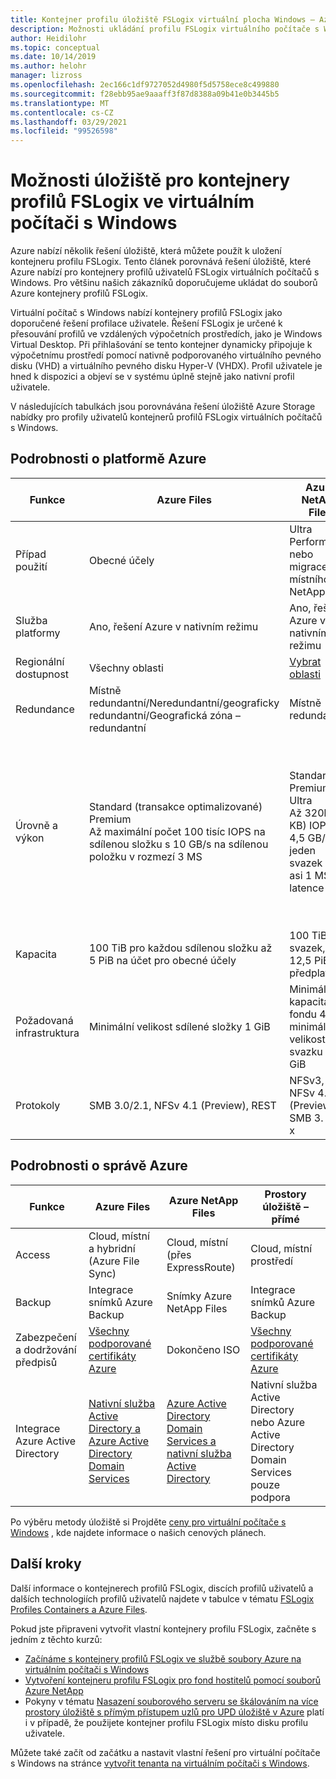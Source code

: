 ```yaml
---
title: Kontejner profilu úložiště FSLogix virtuální plocha Windows – Azure
description: Možnosti ukládání profilu FSLogix virtuálního počítače s Windows na Azure Storage.
author: Heidilohr
ms.topic: conceptual
ms.date: 10/14/2019
ms.author: helohr
manager: lizross
ms.openlocfilehash: 2ec166c1df9727052d4980f5d5758ece8c499880
ms.sourcegitcommit: f28ebb95ae9aaaff3f87d8388a09b41e0b3445b5
ms.translationtype: MT
ms.contentlocale: cs-CZ
ms.lasthandoff: 03/29/2021
ms.locfileid: "99526598"
---
```

# <a name="storage-options-for-fslogix-profile-containers-in-windows-virtual-desktop"></a>Možnosti úložiště pro kontejnery profilů FSLogix ve virtuálním počítači s Windows

Azure nabízí několik řešení úložiště, která můžete použít k uložení kontejneru profilu FSLogix. Tento článek porovnává řešení úložiště, které Azure nabízí pro kontejnery profilů uživatelů FSLogix virtuálních počítačů s Windows. Pro většinu našich zákazníků doporučujeme ukládat do souborů Azure kontejnery profilů FSLogix.

Virtuální počítač s Windows nabízí kontejnery profilů FSLogix jako doporučené řešení profilace uživatele. Řešení FSLogix je určené k přesouvání profilů ve vzdálených výpočetních prostředích, jako je Windows Virtual Desktop. Při přihlašování se tento kontejner dynamicky připojuje k výpočetnímu prostředí pomocí nativně podporovaného virtuálního pevného disku (VHD) a virtuálního pevného disku Hyper-V (VHDX). Profil uživatele je hned k dispozici a objeví se v systému úplně stejně jako nativní profil uživatele.

V následujících tabulkách jsou porovnávána řešení úložiště Azure Storage nabídky pro profily uživatelů kontejnerů profilů FSLogix virtuálních počítačů s Windows.

## <a name="azure-platform-details"></a>Podrobnosti o platformě Azure

|Funkce|Azure Files|Azure NetApp Files|Prostory úložiště – přímé|
|--------|-----------|------------------|---------------------|
|Případ použití|Obecné účely|Ultra Performance nebo migrace z místního NetAppu|Různé platformy|
|Služba platformy|Ano, řešení Azure v nativním režimu|Ano, řešení Azure v nativním režimu|Ne, samostatně spravovaná|
|Regionální dostupnost|Všechny oblasti|[Vybrat oblasti](https://azure.microsoft.com/global-infrastructure/services/?products=netapp&regions=all)|Všechny oblasti|
|Redundance|Místně redundantní/Neredundantní/geograficky redundantní/Geografická zóna – redundantní|Místně redundantní|Místně redundantní/zóna – redundantní/geograficky redundantní|
|Úrovně a výkon| Standard (transakce optimalizované)<br>Premium<br>Až maximální počet 100 tisíc IOPS na sdílenou složku s 10 GB/s na sdílenou položku v rozmezí 3 MS|Standard<br>Premium<br>Ultra<br>Až 320k (16 KB) IOPS s 4,5 GB/s na jeden svazek při asi 1 MS latence|HDD úrovně Standard: omezení až 500 vstupně-výstupních operací za sekundu na disk<br>SSD úrovně Standard: omezení až 4k IOPS na disk<br>SSD úrovně Premium: omezení až 20 tisíc IOPS na disk<br>Pro Prostory úložiště s přímým přístupem doporučujeme použít prémiové disky.|
|Kapacita|100 TiB pro každou sdílenou složku až 5 PiB na účet pro obecné účely |100 TiB na svazek, až 12,5 PiB na předplatné|Maximální 32 TiB na disk|
|Požadovaná infrastruktura|Minimální velikost sdílené složky 1 GiB|Minimální kapacita fondu 4 TiB, minimální velikost svazku 100 GiB|Dva virtuální počítače v Azure IaaS (+ disk s kopií cloudu) nebo minimálně tři virtuální počítače bez a s náklady na disky|
|Protokoly|SMB 3.0/2.1, NFSv 4.1 (Preview), REST|NFSv3, NFSv 4.1 (Preview), SMB 3. x/2. x|NFSv3, NFSv 4.1, SMB 3,1|

## <a name="azure-management-details"></a>Podrobnosti o správě Azure

|Funkce|Azure Files|Azure NetApp Files|Prostory úložiště – přímé|
|--------|-----------|------------------|---------------------|
|Access|Cloud, místní a hybridní (Azure File Sync)|Cloud, místní (přes ExpressRoute)|Cloud, místní prostředí|
|Backup|Integrace snímků Azure Backup|Snímky Azure NetApp Files|Integrace snímků Azure Backup|
|Zabezpečení a dodržování předpisů|[Všechny podporované certifikáty Azure](https://www.microsoft.com/trustcenter/compliance/complianceofferings)|Dokončeno ISO|[Všechny podporované certifikáty Azure](https://www.microsoft.com/trustcenter/compliance/complianceofferings)|
|Integrace Azure Active Directory|[Nativní služba Active Directory a Azure Active Directory Domain Services](../storage/files/storage-files-active-directory-overview.md)|[Azure Active Directory Domain Services a nativní služba Active Directory](../azure-netapp-files/azure-netapp-files-faqs.md#does-azure-netapp-files-support-azure-active-directory)|Nativní služba Active Directory nebo Azure Active Directory Domain Services pouze podpora|

Po výběru metody úložiště si Projděte [ceny pro virtuální počítače s Windows](https://azure.microsoft.com/pricing/details/virtual-desktop/) , kde najdete informace o našich cenových plánech.

## <a name="next-steps"></a>Další kroky

Další informace o kontejnerech profilů FSLogix, discích profilů uživatelů a dalších technologiích profilů uživatelů najdete v tabulce v tématu [FSLogix Profiles Containers a Azure Files](fslogix-containers-azure-files.md).

Pokud jste připraveni vytvořit vlastní kontejnery profilu FSLogix, začněte s jedním z těchto kurzů:

- [Začínáme s kontejnery profilů FSLogix ve službě soubory Azure na virtuálním počítači s Windows](create-file-share.md)
- [Vytvoření kontejneru profilu FSLogix pro fond hostitelů pomocí souborů Azure NetApp](create-fslogix-profile-container.md)
- Pokyny v tématu [Nasazení souborového serveru se škálováním na více prostory úložiště s přímým přístupem uzlů pro UPD úložiště v Azure](/windows-server/remote/remote-desktop-services/rds-storage-spaces-direct-deployment/) platí i v případě, že použijete kontejner profilu FSLogix místo disku profilu uživatele.

Můžete také začít od začátku a nastavit vlastní řešení pro virtuální počítače s Windows na stránce [vytvořit tenanta na virtuálním počítači s Windows](./virtual-desktop-fall-2019/tenant-setup-azure-active-directory.md).
